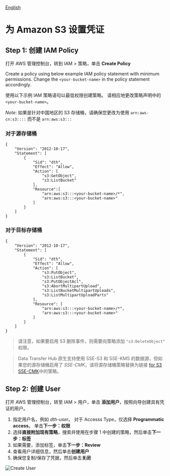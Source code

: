 [English](./IAM-Policy.md)

# 为 Amazon S3 设置凭证

## Step 1: 创建 IAM Policy

打开 AWS 管理控制台，转到 IAM > 策略，单击 **Create Policy**

Create a policy using below example IAM policy statement with minimum permissions. Change the `<your-bucket-name>` in the policy statement accordingly. 

使用以下示例 IAM 策略语句以最低权限创建策略。 请相应地更改策略声明中的 `<your-bucket-name>`。

_Note_: 如果是针对中国地区的 S3 存储桶，请确保您更改为使用 `arn:aws-cn:s3::::` 而不是 `arn:aws:s3:::`

### 对于源存储桶

```
{
    "Version": "2012-10-17",
    "Statement": [
        {
            "Sid": "dth",
            "Effect": "Allow",
            "Action": [
                "s3:GetObject",
                "s3:ListBucket"
            ],
            "Resource":[
                "arn:aws:s3:::<your-bucket-name>/*",
                "arn:aws:s3:::<your-bucket-name>"
            ]
        }
    ]
}
```


### 对于目标存储桶

```
{
    "Version": "2012-10-17",
    "Statement": [
        {
            "Sid": "dth",
            "Effect": "Allow",
            "Action": [
                "s3:PutObject",
                "s3:ListBucket",
                "s3:PutObjectAcl",
                "s3:AbortMultipartUpload",
                "s3:ListBucketMultipartUploads",
                "s3:ListMultipartUploadParts"
            ],
            "Resource": [
                "arn:aws:s3:::<your-bucket-name>/*",
                "arn:aws:s3:::<your-bucket-name>"
            ]
        }
    ]
}
```

> 请注意，如果要启用 S3 删除事件，则需要向策略添加 `"s3:DeleteObject"` 权限。

> Data Transfer Hub 原生支持使用 SSE-S3 和 SSE-KMS 的数据源，但如果您的源存储桶启用了 *SSE-CMK*，请将源存储桶策略替换为链接 [for S3 SSE-CMK](./S3-SSE-KMS-Policy_CN.md)中的策略。

## Step 2: 创建 User

打开 AWS 管理控制台，转至 IAM > 用户，单击 **添加用户**，按照向导创建具有凭证的用户。

1. 指定用户名，例如 *dth-user*。 对于 Accesss Type，仅选择 **Programmatic access**。 单击**下一步：权限**
1. 选择**直接附加现有策略**，搜索并使用在步骤 1 中创建的策略，然后单击**下一步：标签**
1. 如果需要，添加标签，单击**下一步：Review**
1. 查看用户详细信息，然后单击**创建用户**
1. 确保您复制/保存了凭据，然后单击**关闭**

![Create User](./images/tutorial/IAM-Policy/user.png)
